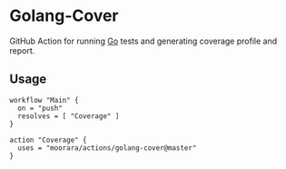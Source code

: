 # Golang-Cover

GitHub Action for running [Go](https://golang.org) tests and generating coverage profile and report.

## Usage

```hcl
workflow "Main" {
  on = "push"
  resolves = [ "Coverage" ]
}

action "Coverage" {
  uses = "moorara/actions/golang-cover@master"
}
```
